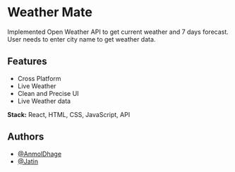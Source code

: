 
# Weather Mate

Implemented Open Weather API to get current weather and 7 days forecast.
User needs to enter city name to get weather data.



## Features

- Cross Platform
- Live Weather
- Clean and Precise UI
- Live Weather data

**Stack:** React, HTML, CSS, JavaScript, API

## Authors

- [@AnmolDhage](https://github.com/AnmolDhage)
- [@Jatin](https://github.com/Mr-Hypocrite)

